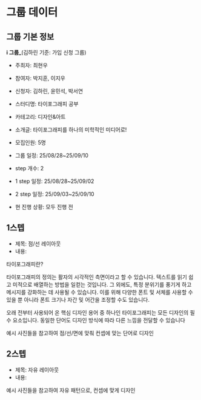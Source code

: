# 그룹 데이터

## 그룹 기본 정보

<aside>

**i 그룹\_**(김하린 기준: 가입 신청 그룹)

</aside>

- 주최자: 최현우
- 참여자: 박지훈, 이지우
- 신청자: 김하린, 윤민석, 박서연

- 스터디명: 타이포그래피 공부
- 카테고리: 디자인&아트
- 소개글: 타이포그래피를 하나의 미학적인 미디어로!

- 모집인원: 5명
- 그룹 일정: 25/08/28~25/09/10
- step 개수: 2
- 1 step 일정: 25/08/28~25/09/02
- 2 step 일정: 25/09/03~25/09/10

<aside>

- 현 진행 상황: 모두 진행 전
</aside>

## 1스텝

- 제목: 점/선 레이아웃
- 내용:

<aside>

타이포그래피란?

타이포그래피의 정의는 활자의 시각적인 측면이라고 할 수 있습니다. 텍스트를 읽기 쉽고 미적으로 배열하는 방법을 일컫는 것입니다. 그 외에도, 특정 분위기를 풍기게 하고 메시지를 강화하는 데 사용될 수 있습니다. 이를 위해 다양한 폰트 및 서체를 사용할 수 있을 뿐 아니라 폰트 크기나 자간 및 어간을 조정할 수도 있습니다.

오래 전부터 사용되어 온 핵심 디자인 용어 중 하나인 타이포그래피는 모든 디자인의 필수 요소입니다. 동일한 단어도 디자인 방식에 따라 다른 느낌을 전달할 수 있습니다

예시 사진들을 참고하여 점/선/면에 맞춰 컨셉에 맞는 단어로 디자인

</aside>

## 2스텝

- 제목: 자유 레이아웃
- 내용:

<aside>

예시 사진들을 참고하여 자유 패턴으로, 컨셉에 맞게 디자인

</aside>
